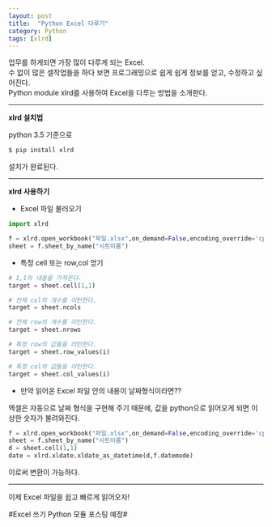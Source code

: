```yaml
---
layout: post
title:  "Python Excel 다루기"
category: Python
tags: [xlrd]
---
```


업무를 하게되면 가장 많이 다루게 되는 Excel.<br>
수 없이 많은 셀작업들을 하다 보면 프로그래밍으로 쉽게 쉽게 정보를 얻고, 수정하고 싶어진다.<br>
Python module xlrd를 사용하여 Excel을 다루는 방법을 소개한다.<br>

<!-- more -->

* * *

**xlrd 설치법**

python 3.5 기준으로
```python
$ pip install xlrd
```
설치가 완료된다.<br>
* * *

**xlrd 사용하기**

- Excel 파일 불러오기

```python
import xlrd

f = xlrd.open_workbook("파일.xlsx",on_demand=False,encoding_override='cp949')
sheet = f.sheet_by_name("시트이름")
```

- 특정 cell 또는 row,col 얻기

```python
# 1,1의 내용을 가져온다.
target = sheet.cell(1,1)

# 전체 col의 개수를 리턴한다.
target = sheet.ncols

# 전체 row의 개수를 리턴한다.
target = sheet.nrows

# 특정 row의 값들을 리턴한다.
target = sheet.row_values(i)

# 특정 col의 값들을 리턴한다.
target = sheet.col_values(i)
```

- 만약 읽어온 Excel 파일 안의 내용이 날짜형식이라면??

엑셀은 자동으로 날짜 형식을 구현해 주기 때문에, 값을 python으로 읽어오게 되면 이상한 숫자가 불려와진다.

```python
f = xlrd.open_workbook("파일.xlsx",on_demand=False,encoding_override='cp949')
sheet = f.sheet_by_name("시트이름")
d = sheet.cell(1,1)
date = xlrd.xldate.xldate_as_datetime(d,f.datemode)
```

이로써 변환이 가능하다.


* * *

이제 Excel 파일을 쉽고 빠르게 읽어오자!

#Excel 쓰기 Python 모듈 포스팅 예정#

